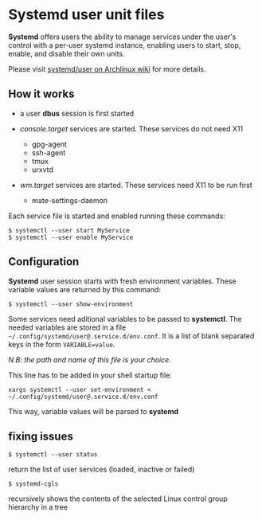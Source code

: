 
# Systemd user unit files


__Systemd__ offers users the ability to manage services under the user's control with a per-user systemd instance, enabling users to start, stop, enable, and disable their own units. 

Please visit [systemd/user on Archlinux wiki](https://wiki.archlinux.org/index.php/Systemd/User) for more details.

## How it works

* a user __dbus__ session is first started

* *console.target* services are started. These services do not need X11
    + gpg-agent
    + ssh-agent
    + tmux
    + urxvtd
    
* *wm.target* services are started. These services need X11 to be run first
    + mate-settings-daemon
    
Each service file is started and enabled running these commands:
```
$ systemctl --user start MyService
$ systemctl --user enable MyService
```

## Configuration


__Systemd__ user session starts with fresh environment variables. These variable 
values are returned by this command:
```
$ systemctl --user show-environment
```

Some services need aditional variables to be passed to __systemctl__. The needed
variables are stored in a file `~/.config/systemd/user@.service.d/env.conf`. It is a list of blank separated keys in the form `VARIABLE=value`.

*N.B: the path and name of this file is your choice.*

This line has to be added in your shell startup file:
```
xargs systemctl --user set-environment < ~/.config/systemd/user@.service.d/env.conf
```

This way, variable values will be parsed to __systemd__

## fixing issues

```
$ systemctl --user status
```
return the list of user services (loaded, inactive or failed)

```
$ systemd-cgls
```
recursively shows the contents of the selected Linux control group hierarchy in a 
tree

    